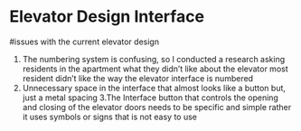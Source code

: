 # Elevator Design Interface 

#issues with the current elevator design
1.	The numbering system is confusing, so I conducted a research asking residents in the apartment what they didn’t like about the elevator   most resident didn’t like the way the elevator interface is numbered
2.	Unnecessary space in the interface that almost looks like a button but, just a metal spacing 
3.The Interface button that controls the opening and closing of the elevator doors needs to be specific and simple rather it uses symbols  or signs that is not easy to use 
